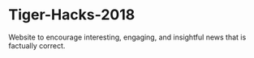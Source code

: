 # Tiger-Hacks-2018
Website to encourage interesting, engaging, and insightful news that is factually correct.
